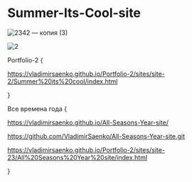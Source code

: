 # Summer-Its-Cool-site

![2342 — копия (3)](https://user-images.githubusercontent.com/56477695/116460908-44435900-a870-11eb-96b2-a5bd9efa6ab4.jpg)

![2](https://user-images.githubusercontent.com/56477695/121777301-fec9b980-cb99-11eb-9adb-172e6cc8da1f.jpg)

Portfolio-2 {
 
https://vladimirsaenko.github.io/Portfolio-2/sites/site-2/Summer%20its%20cool/index.html

}

Все времена года {

https://vladimirsaenko.github.io/All-Seasons-Year-site/

https://github.com/VladimirSaenko/All-Seasons-Year-site.git

https://vladimirsaenko.github.io/Portfolio-2/sites/site-23/All%20Seasons%20Year%20site/index.html

}
